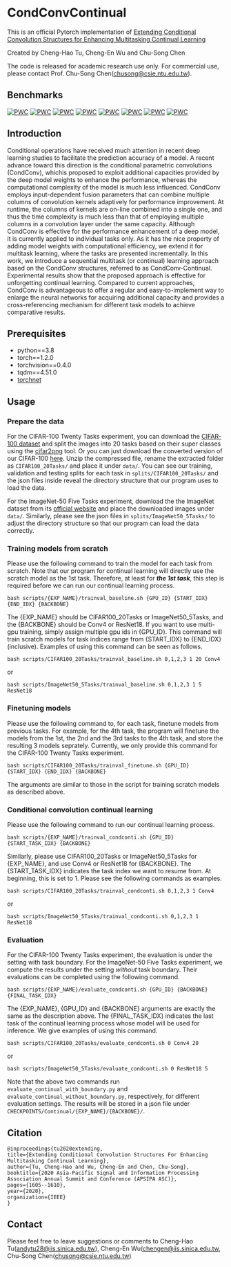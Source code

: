 # CondConvContinual

This is an official Pytorch implementation of [Extending Conditional Convolution Structures for Enhancing Multitasking Continual Learning](http://www.apsipa.org/proceedings/2020/pdfs/0001605.pdf)

Created by Cheng-Hao Tu, Cheng-En Wu and Chu-Song Chen

The code is released for academic research use only. For commercial use, please contact Prof. Chu-Song Chen(chusong@csie.ntu.edu.tw).

## Benchmarks
[![PWC](https://img.shields.io/endpoint.svg?url=https://paperswithcode.com/badge/extending-conditional-convolution-structures/continual-learning-on-imagenet-50-5-tasks)](https://paperswithcode.com/sota/continual-learning-on-imagenet-50-5-tasks?p=extending-conditional-convolution-structures)
[![PWC](https://img.shields.io/endpoint.svg?url=https://paperswithcode.com/badge/extending-conditional-convolution-structures/continual-learning-on-cifar100-20-tasks)](https://paperswithcode.com/sota/continual-learning-on-cifar100-20-tasks?p=extending-conditional-convolution-structures)
[![PWC](https://img.shields.io/endpoint.svg?url=https://paperswithcode.com/badge/extending-conditional-convolution-structures/continual-learning-on-flowers-fine-grained-6)](https://paperswithcode.com/sota/continual-learning-on-flowers-fine-grained-6?p=extending-conditional-convolution-structures)
[![PWC](https://img.shields.io/endpoint.svg?url=https://paperswithcode.com/badge/extending-conditional-convolution-structures/continual-learning-on-imagenet-fine-grained-6)](https://paperswithcode.com/sota/continual-learning-on-imagenet-fine-grained-6?p=extending-conditional-convolution-structures)
[![PWC](https://img.shields.io/endpoint.svg?url=https://paperswithcode.com/badge/extending-conditional-convolution-structures/continual-learning-on-sketch-fine-grained-6)](https://paperswithcode.com/sota/continual-learning-on-sketch-fine-grained-6?p=extending-conditional-convolution-structures)
[![PWC](https://img.shields.io/endpoint.svg?url=https://paperswithcode.com/badge/extending-conditional-convolution-structures/continual-learning-on-wikiart-fine-grained-6)](https://paperswithcode.com/sota/continual-learning-on-wikiart-fine-grained-6?p=extending-conditional-convolution-structures)
[![PWC](https://img.shields.io/endpoint.svg?url=https://paperswithcode.com/badge/extending-conditional-convolution-structures/continual-learning-on-cubs-fine-grained-6)](https://paperswithcode.com/sota/continual-learning-on-cubs-fine-grained-6?p=extending-conditional-convolution-structures)
[![PWC](https://img.shields.io/endpoint.svg?url=https://paperswithcode.com/badge/extending-conditional-convolution-structures/continual-learning-on-stanford-cars-fine)](https://paperswithcode.com/sota/continual-learning-on-stanford-cars-fine?p=extending-conditional-convolution-structures)

## Introduction 
Conditional operations have received much attention in recent deep learning studies to facilitate the prediction accuracy of a model. A recent advance toward this direction is the conditional parametric convolutions (CondConv), whichis proposed to exploit additional capacities provided by the deep model weights to enhance the performance, whereas the computational complexity of the model is much less influenced. CondConv employs input-dependent fusion parameters that can combine multiple columns of convolution kernels adaptively for performance improvement. At runtime, the columns of kernels are on-line combined into a single one, and thus the time complexity is much less than that of employing multiple columns in a convolution layer under the same capacity. Although CondConv is effective for the performance enhancement of a deep model, it is currently applied to individual tasks only. As it has the nice property of adding model weights with computational efficiency, we extend it for multitask learning, where the tasks are presented incrementally. In this work, we introduce a sequential multitask (or continual) learning approach based on the CondConv structures, referred to as CondConv-Continual. Experimental results show that the proposed approach is effective for unforgetting continual learning. Compared to current approaches, CondConv is advantageous to offer a regular and easy-to-implement way to enlarge the neural networks for acquiring additional capacity and provides a cross-referencing mechanism for different task models to achieve comparative results.


## Prerequisites  
* python==3.8 
* torch==1.2.0 
* torchvision==0.4.0 
* tqdm==4.51.0
* [torchnet](https://github.com/pytorch/tnt)


## Usage 

### Prepare the data 

For the CIFAR-100 Twenty Tasks experiment, you can download the [CIFAR-100 dataset](https://www.cs.toronto.edu/~kriz/cifar.html) and split the images into 20 tasks based on their super classes using the [cifar2png](https://github.com/knjcode/cifar2png) tool. Or you can just download the converted version of our CIFAR-100 [here](https://drive.google.com/file/d/1eo2RhMmhxzUNOZa0Z7jy7y4lOn3lqddU/view?usp=sharing). Unzip the compressed file, rename the extracted folder as `CIFAR100_20Tasks/` and place it under `data/`. You can see our training, validation and testing splits for each task in `splits/CIFAR100_20Tasks/` and the json files inside reveal the directory structure that our program uses to load the data. 

For the ImageNet-50 Five Tasks experiment, download the the ImageNet dataset from its [official website](http://image-net.org/download) and place the downloaded images under `data/`. Similarly, please see the json files in `splits/ImageNet50_5Tasks/` to adjust the directory structure so that our program can load the data correctly. 


### Training models from scratch 

Please use the following command to train the model for each task from scratch. Note that our program for continual learning will directly use the scratch model as the 1st task. Therefore, at least for ***the 1st task***, this step is required before we can run our continual learning process.

```
bash scripts/{EXP_NAME}/trainval_baseline.sh {GPU_ID} {START_IDX} {END_IDX} {BACKBONE}
```

The {EXP_NAME} should be CIFAR100_20Tasks or ImageNet50_5Tasks, and the {BACKBONE} should be Conv4 or ResNet18. If you want to use multi-gpu training, simply assign multiple gpu ids in {GPU_ID}. This command will train scratch models for task indices range from {START_IDX} to {END_IDX} (inclusive). Examples of using this command can be seen as follows. 

```
bash scripts/CIFAR100_20Tasks/trainval_baseline.sh 0,1,2,3 1 20 Conv4 
```

or 

```
bash scripts/ImageNet50_5Tasks/trainval_baseline.sh 0,1,2,3 1 5 ResNet18 
```


### Finetuning models 

Please use the following command to, for each task, finetune models from previous tasks. For example, for the 4th task, the program will finetune the models from the 1st, the 2nd and the 3rd tasks to the 4th task, and store the resulting 3 models seprately. Currently, we only provide this command for the CIFAR-100 Twenty Tasks experiment. 

```
bash scripts/CIFAR100_20Tasks/trainval_finetune.sh {GPU_ID} {START_IDX} {END_IDX} {BACKBONE}
```

The arguments are similar to those in the script for training scratch models as described above. 


### Conditional convolution continual learning 

Please use the following command to run our continual learning process. 

```
bash scripts/{EXP_NAME}/trainval_condconti.sh {GPU_ID} {START_TASK_IDX} {BACKBONE}
```

Similarly, please use CIFAR100_20Tasks or ImageNet50_5Tasks for {EXP_NAME}, and use Conv4 or ResNet18 for {BACKBONE}. The {START_TASK_IDX} indicates the task index we want to resume from. At beginning, this is set to 1. Please see the following commands as examples. 

```
bash scripts/CIFAR100_20Tasks/trainval_condconti.sh 0,1,2,3 1 Conv4 
```

or 

```
bash scripts/ImageNet50_5Tasks/trainval_condconti.sh 0,1,2,3 1 ResNet18 
```


### Evaluation 

For the CIFAR-100 Twenty Tasks experiment, the evaluation is under the setting with task boundary. For the ImageNet-50 Five Tasks experiment, we compute the results under the setting *without* task boundary. Their evaluations can be completed using the following command. 

```
bash scripts/{EXP_NAME}/evaluate_condconti.sh {GPU_ID} {BACKBONE} {FINAL_TASK_IDX}
```

The {EXP_NAME}, {GPU_ID} and {BACKBONE} arguments are exactly the same as the description above. The {FINAL_TASK_IDX} indicates the last task of the continual learning process whose model will be used for inference. We give examples of using this command. 

```
bash scripts/CIFAR100_20Tasks/evaluate_condconti.sh 0 Conv4 20 
```

or 

```
bash scripts/ImageNet50_5Tasks/evaluate_condconti.sh 0 ResNet18 5 
```

Note that the above two commands run `evaluate_continual_with_boundary.py` and `evaluate_continual_without_boundary.py`, respectively, for different evaluation settings. The results will be stored in a json file under `CHECKPOINTS/Continual/{EXP_NAME}/{BACKBONE}/`. 


## Citation 

    @inproceedings{tu2020extending,
    title={Extending Conditional Convolution Structures For Enhancing Multitasking Continual Learning},
    author={Tu, Cheng-Hao and Wu, Cheng-En and Chen, Chu-Song},
    booktitle={2020 Asia-Pacific Signal and Information Processing Association Annual Summit and Conference (APSIPA ASC)},
    pages={1605--1610},
    year={2020},
    organization={IEEE}
    }

## Contact 
Please feel free to leave suggestions or comments to Cheng-Hao Tu(andytu28@iis.sinica.edu.tw), Cheng-En Wu(chengen@iis.sinica.edu.tw, Chu-Song Chen(chusong@csie.ntu.edu.tw)
